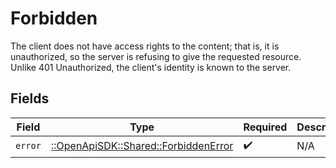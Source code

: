 # Forbidden

The client does not have access rights to the content; that is, it is unauthorized, so the server is refusing to give the requested resource. Unlike 401 Unauthorized, the client's identity is known to the server.


## Fields

| Field                                                                         | Type                                                                          | Required                                                                      | Description                                                                   |
| ----------------------------------------------------------------------------- | ----------------------------------------------------------------------------- | ----------------------------------------------------------------------------- | ----------------------------------------------------------------------------- |
| `error`                                                                       | [::OpenApiSDK::Shared::ForbiddenError](../../models/shared/forbiddenerror.md) | :heavy_check_mark:                                                            | N/A                                                                           |